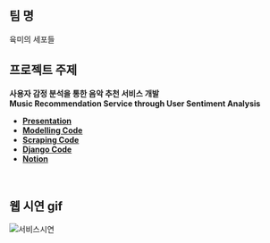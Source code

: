 ## 팀 명
육미의 세포들

## 프로젝트 주제 
**사용자 감정 분석을 통한 음악 추천 서비스 개발**   
**Music Recommendation Service through User Sentiment Analysis**  

- [**Presentation**](https://github.com/sihyeon3523/Six_of_cells/blob/main/Team06_presentation.pdf)  <br>
- [**Modelling Code**](https://github.com/sihyeon3523/Six_of_cells/tree/modeling) <br>
- [**Scraping Code**](https://github.com/sihyeon3523/Six_of_cells/tree/scraping)  <br>
- [**Django Code**](https://github.com/sihyeon3523/Six_of_cells/tree/django)  <br>
- [**Notion**](https://concrete-monkey-d21.notion.site/FINAL-PROJECT-6247e1e8364d4e3e884ba97bfcf716e0)  <br>

<br>

## 웹 시연 gif
![서비스시연](https://user-images.githubusercontent.com/49083528/171119984-838423f7-8f67-410a-90e4-52daec915c83.gif)

<br>

